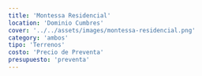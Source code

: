 ```yaml
---
title: 'Montessa Residencial'
location: 'Dominio Cumbres'
cover: '../../assets/images/montessa-residencial.png'
category: 'ambos'
tipo: 'Terrenos'
costo: 'Precio de Preventa'
presupuesto: 'preventa'
---
```

